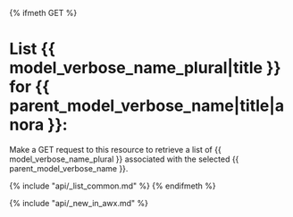 {% ifmeth GET %}
# List {{ model_verbose_name_plural|title }} for {{ parent_model_verbose_name|title|anora }}:

Make a GET request to this resource to retrieve a list of
{{ model_verbose_name_plural }} associated with the selected
{{ parent_model_verbose_name }}.

{% include "api/_list_common.md" %}
{% endifmeth %}

{% include "api/_new_in_awx.md" %}
